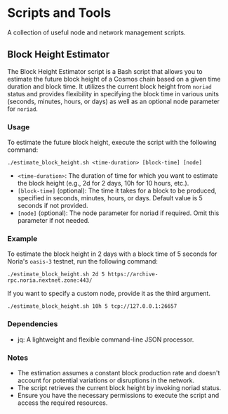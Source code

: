 # Scripts and Tools

A collection of useful node and network management scripts.

## Block Height Estimator

The Block Height Estimator script is a Bash script that allows you to estimate the future block height of a Cosmos chain based on a given time duration and block time. It utilizes the current block height from `noriad` status and provides flexibility in specifying the block time in various units (seconds, minutes, hours, or days) as well as an optional node parameter for `noriad`.

### Usage

To estimate the future block height, execute the script with the following command:

`./estimate_block_height.sh <time-duration> [block-time] [node]`
  * `<time-duration>`: The duration of time for which you want to estimate the block height (e.g., 2d for 2 days, 10h for 10 hours, etc.).
  * `[block-time]` (optional): The time it takes for a block to be produced, specified in seconds, minutes, hours, or days. Default value is 5 seconds if not provided.
  * `[node]` (optional): The node parameter for noriad if required. Omit this parameter if not needed.

### Example
To estimate the block height in 2 days with a block time of 5 seconds for Noria's `oasis-3` testnet, run the following command:

`./estimate_block_height.sh 2d 5 https://archive-rpc.noria.nextnet.zone:443/`

If you want to specify a custom node, provide it as the third argument.

`./estimate_block_height.sh 10h 5 tcp://127.0.0.1:26657`

### Dependencies
  * jq: A lightweight and flexible command-line JSON processor.

### Notes
  * The estimation assumes a constant block production rate and doesn't account for potential variations or disruptions in the network.
  * The script retrieves the current block height by invoking noriad status.
  * Ensure you have the necessary permissions to execute the script and access the required resources.

